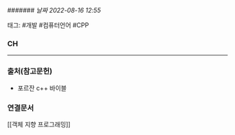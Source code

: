 ####### *날짜  2022-08-16 12:55*

태그: #개발 #컴퓨터언어 #CPP 

### CH
---
 
### 출처(참고문헌)
- 포르잔 c++ 바이블


### 연결문서

[[객체 지향 프로그래밍]]


